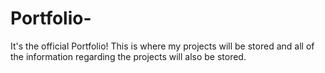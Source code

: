 # Portfolio-
It's the official Portfolio! This is where my projects will be stored and all of the information regarding the projects will also be stored. 
